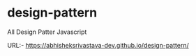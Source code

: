 # design-pattern
All Design Patter Javascript

URL:- https://abhisheksrivastava-dev.github.io/design-pattern/

